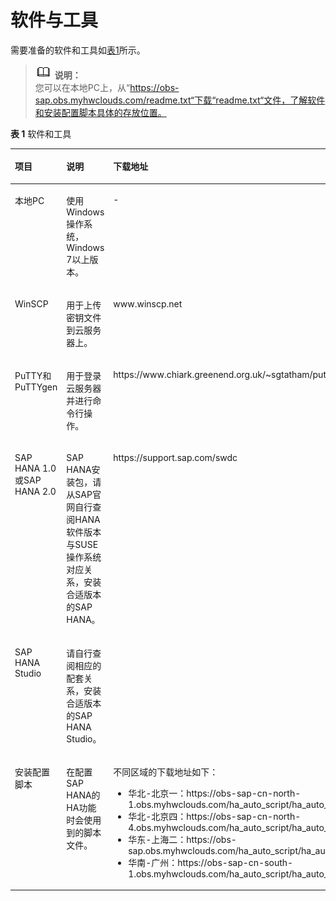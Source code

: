 # 软件与工具<a name="saphana_02_0016"></a>

需要准备的软件和工具如[表1](#table3539192392328)所示。

>![](public_sys-resources/icon-note.gif) **说明：**   
>您可以在本地PC上，从“https://obs-sap.obs.myhwclouds.com/readme.txt“下载“readme.txt“文件，了解软件和安装配置脚本具体的存放位置。  

**表 1**  软件和工具

<a name="table3539192392328"></a>
<table><thead align="left"><tr id="row5308778992328"><th class="cellrowborder" valign="top" width="29.580000000000002%" id="mcps1.2.4.1.1"><p id="p4629274692328"><a name="p4629274692328"></a><a name="p4629274692328"></a>项目</p>
</th>
<th class="cellrowborder" valign="top" width="29.38%" id="mcps1.2.4.1.2"><p id="p5872492592328"><a name="p5872492592328"></a><a name="p5872492592328"></a>说明</p>
</th>
<th class="cellrowborder" valign="top" width="41.04%" id="mcps1.2.4.1.3"><p id="p5909845692328"><a name="p5909845692328"></a><a name="p5909845692328"></a>下载地址</p>
</th>
</tr>
</thead>
<tbody><tr id="row308599715732"><td class="cellrowborder" valign="top" width="29.580000000000002%" headers="mcps1.2.4.1.1 "><p id="p4863923215732"><a name="p4863923215732"></a><a name="p4863923215732"></a>本地PC</p>
</td>
<td class="cellrowborder" valign="top" width="29.38%" headers="mcps1.2.4.1.2 "><p id="p4746369915732"><a name="p4746369915732"></a><a name="p4746369915732"></a>使用Windows操作系统，Windows 7以上版本。</p>
</td>
<td class="cellrowborder" valign="top" width="41.04%" headers="mcps1.2.4.1.3 "><p id="p1935438215732"><a name="p1935438215732"></a><a name="p1935438215732"></a>-</p>
</td>
</tr>
<tr id="row6212406092328"><td class="cellrowborder" valign="top" width="29.580000000000002%" headers="mcps1.2.4.1.1 "><p id="p6599300092328"><a name="p6599300092328"></a><a name="p6599300092328"></a>WinSCP</p>
</td>
<td class="cellrowborder" valign="top" width="29.38%" headers="mcps1.2.4.1.2 "><p id="p4383275192328"><a name="p4383275192328"></a><a name="p4383275192328"></a>用于上传密钥文件到云服务器上。</p>
</td>
<td class="cellrowborder" valign="top" width="41.04%" headers="mcps1.2.4.1.3 "><p id="p6079196392328"><a name="p6079196392328"></a><a name="p6079196392328"></a>www.winscp.net</p>
</td>
</tr>
<tr id="row17616245205019"><td class="cellrowborder" valign="top" width="29.580000000000002%" headers="mcps1.2.4.1.1 "><p id="p17629718205019"><a name="p17629718205019"></a><a name="p17629718205019"></a>PuTTY和PuTTYgen</p>
</td>
<td class="cellrowborder" valign="top" width="29.38%" headers="mcps1.2.4.1.2 "><p id="p18721085205019"><a name="p18721085205019"></a><a name="p18721085205019"></a>用于登录<span class="keyword" id="keyword915082018710"><a name="keyword915082018710"></a><a name="keyword915082018710"></a>云服务器</span>并进行命令行操作。</p>
</td>
<td class="cellrowborder" valign="top" width="41.04%" headers="mcps1.2.4.1.3 "><p id="ad217c45e1719494b827ecec36dd3175f"><a name="ad217c45e1719494b827ecec36dd3175f"></a><a name="ad217c45e1719494b827ecec36dd3175f"></a>https://www.chiark.greenend.org.uk/~sgtatham/putty/download.html</p>
</td>
</tr>
<tr id="row5986607392328"><td class="cellrowborder" valign="top" width="29.580000000000002%" headers="mcps1.2.4.1.1 "><p id="p1731374892328"><a name="p1731374892328"></a><a name="p1731374892328"></a><span class="keyword" id="keyword11275101512715"><a name="keyword11275101512715"></a><a name="keyword11275101512715"></a>SAP HANA</span> 1.0或SAP HANA 2.0</p>
</td>
<td class="cellrowborder" valign="top" width="29.38%" headers="mcps1.2.4.1.2 "><p id="p8732164761513"><a name="p8732164761513"></a><a name="p8732164761513"></a>SAP HANA安装包，请从SAP官网自行查阅HANA软件版本与SUSE操作系统对应关系，安装合适版本的SAP HANA。</p>
</td>
<td class="cellrowborder" rowspan="2" valign="top" width="41.04%" headers="mcps1.2.4.1.3 "><p id="p468115516205"><a name="p468115516205"></a><a name="p468115516205"></a>https://support.sap.com/swdc</p>
</td>
</tr>
<tr id="row4686167916151"><td class="cellrowborder" valign="top" headers="mcps1.2.4.1.1 "><p id="p3769961516151"><a name="p3769961516151"></a><a name="p3769961516151"></a><span class="keyword" id="keyword183716107715"><a name="keyword183716107715"></a><a name="keyword183716107715"></a>SAP HANA Studio</span></p>
</td>
<td class="cellrowborder" valign="top" headers="mcps1.2.4.1.2 "><p id="p13655191211164"><a name="p13655191211164"></a><a name="p13655191211164"></a>请自行查阅相应的配套关系，安装合适版本的SAP HANA Studio。</p>
</td>
</tr>
<tr id="row26585330201242"><td class="cellrowborder" valign="top" width="29.580000000000002%" headers="mcps1.2.4.1.1 "><p id="p2057946320139"><a name="p2057946320139"></a><a name="p2057946320139"></a>安装配置脚本</p>
</td>
<td class="cellrowborder" valign="top" width="29.38%" headers="mcps1.2.4.1.2 "><p id="p5632381920139"><a name="p5632381920139"></a><a name="p5632381920139"></a>在配置SAP HANA的HA功能时会使用到的脚本文件。</p>
</td>
<td class="cellrowborder" valign="top" width="41.04%" headers="mcps1.2.4.1.3 "><p id="p25091815151912"><a name="p25091815151912"></a><a name="p25091815151912"></a>不同区域的下载地址如下：</p>
<a name="ul352872962119"></a><a name="ul352872962119"></a><ul id="ul352872962119"><li>华北-北京一：https://obs-sap-cn-north-1.obs.myhwclouds.com/ha_auto_script/ha_auto_script.zip</li><li>华北-北京四：https://obs-sap-cn-north-4.obs.myhwclouds.com/ha_auto_script/ha_auto_script.zip</li><li>华东-上海二：https://obs-sap.obs.myhwclouds.com/ha_auto_script/ha_auto_script.zip</li><li>华南-广州：https://obs-sap-cn-south-1.obs.myhwclouds.com/ha_auto_script/ha_auto_script.zip</li></ul>
<a name="ul52022083193139"></a><a name="ul52022083193139"></a>
</td>
</tr>
</tbody>
</table>

